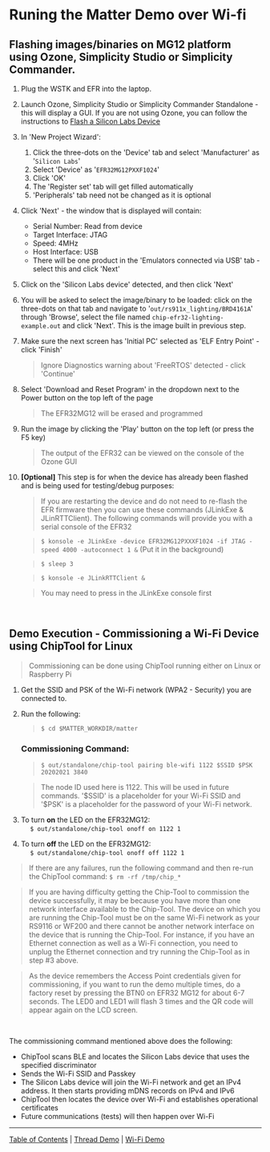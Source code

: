 # Runing the Matter Demo over Wi-fi

## Flashing images/binaries on MG12 platform using Ozone, Simplicity Studio or Simplicity Commander.

1. Plug the WSTK and EFR into the laptop.

2. Launch Ozone, Simplicity Studio or Simplicity Commander Standalone - this will display a GUI. If you are not using Ozone, you can follow the instructions to [Flash a Silicon Labs Device](../general/FLASH_SILABS_DEVICE.md)


3. In 'New Project Wizard':

    1. Click the three-dots on the 'Device' tab and select 'Manufacturer' as
       '`Silicon Labs`'
    2. Select 'Device' as '`EFR32MG12PXXF1024`'
    3. Click 'OK'
    4. The 'Register set' tab will get filled automatically
    5. 'Peripherals' tab need not be changed as it is optional

4. Click 'Next' - the window that is displayed will contain:

    - Serial Number: Read from device
    - Target Interface: JTAG
    - Speed: 4MHz
    - Host Interface: USB
    - There will be one product in the 'Emulators connected via USB' tab -
      select this and click 'Next'

5. Click on the 'Silicon Labs device' detected, and then click 'Next'

6. You will be asked to select the image/binary to be loaded: click on the
   three-dots on that tab and navigate to '`out/rs911x_lighting/BRD4161A`'
   through 'Browse', select the file named `chip-efr32-lighting-example.out` and
   click 'Next'. This is the image built in previous step.

7. Make sure the next screen has 'Initial PC' selected as 'ELF Entry Point' -
   click 'Finish'

    > Ignore Diagnostics warning about 'FreeRTOS' detected - click 'Continue'

8. Select 'Download and Reset Program' in the dropdown next to the Power button
   on the top left of the page

    > The EFR32MG12 will be erased and programmed

9. Run the image by clicking the 'Play' button on the top left (or press the F5
   key)

    > The output of the EFR32 can be viewed on the console of the Ozone GUI

10. **[Optional]** This step is for when the device has already been flashed and
    is being used for testing/debug purposes:

    > If you are restarting the device and do not need to re-flash the EFR
    > firmware then you can use these commands (JLinkExe & JLinRTTClient). The
    > following commands will provide you with a serial console of the EFR32
    > <br>

    > `$ konsole -e JLinkExe -device EFR32MG12PXXXF1024 -if JTAG -speed 4000 -autoconnect 1 &`
    > (Put it in the background)

    > `$ sleep 3`

    > `$ konsole -e JLinkRTTClient &`

    > You may need to press <ENTER> in the JLinkExe console first

<br>

## Demo Execution - Commissioning a Wi-Fi Device using ChipTool for Linux

> Commissioning can be done using ChipTool running either on
> Linux or Raspberry Pi

1. Get the SSID and PSK of the Wi-Fi network (WPA2 - Security) you are connected
   to.
2. Run the following:

    > `$ cd $MATTER_WORKDIR/matter`

    ### Commissioning Command:

    > `$ out/standalone/chip-tool pairing ble-wifi 1122 $SSID $PSK 20202021 3840`

    > The node ID used here is 1122. This will be used in future commands.
    > '\$SSID' is a placeholder for your Wi-Fi SSID and '\$PSK' is a placeholder
    > for the password of your Wi-Fi network.

4. To turn **on** the LED on the EFR32MG12: <br> &emsp;
   `$ out/standalone/chip-tool onoff on 1122 1`
5. To turn **off** the LED on the EFR32MG12: <br> &emsp;
   `$ out/standalone/chip-tool onoff off 1122 1`

> If there are any failures, run the following command and then re-run the
> ChipTool command: `$ rm -rf /tmp/chip_*`

> If you are having difficulty getting the Chip-Tool to commission the device successfully, it may be because you have more than one network interface available to the Chip-Tool. The device on which you are running the Chip-Tool must be on the same Wi-Fi network as your RS9116 or WF200 and there cannot be another network interface on the device that is running the Chip-Tool. For instance, if you have an Ethernet connection as well as a Wi-Fi connection, you need to unplug the Ethernet connection and try running the Chip-Tool as in step #3 above.

> As the device remembers the Access Point credentials given for commissioning,
> if you want to run the demo multiple times, do a factory reset by pressing the
> BTN0 on EFR32 MG12 for about 6-7 seconds. The LED0 and LED1
> will flash 3 times and the QR code will appear again on the LCD screen.

<br>

The commissioning command mentioned above does the following:

-   ChipTool scans BLE and locates the Silicon Labs device that uses the specified
    discriminator
-   Sends the Wi-Fi SSID and Passkey
-   The Silicon Labs device will join the Wi-Fi network and get an IPv4 address. It
    then starts providing mDNS records on IPv4 and IPv6
-   ChipTool then locates the device over Wi-Fi and establishes
    operational certificates
-   Future communications (tests) will then happen over Wi-Fi


----
[Table of Contents](../README.md) | [Thread Demo](../thread/DEMO_OVERVIEW.md) | [Wi-Fi Demo](./DEMO_OVERVIEW.md)